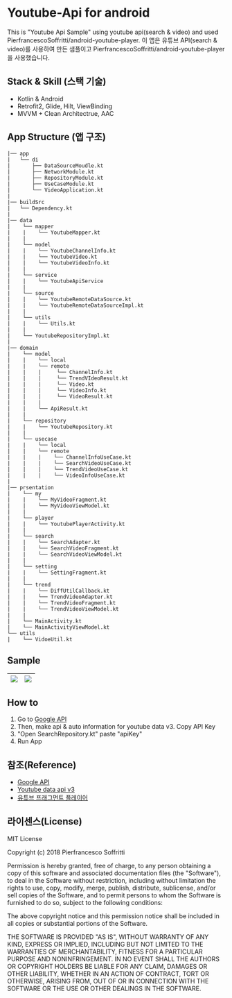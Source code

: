 # Youtube-Api for android

This is "Youtube Api Sample" using youtube api(search & video) and used PierfrancescoSoffritti/android-youtube-player.
이 앱은 유튜브 API(search & video)를 사용하여 만든 샘플이고 PierfrancescoSoffritti/android-youtube-player을 사용했습니다.

## Stack & Skill (스택 기술)
- Kotlin & Android
- Retrofit2, Glide, Hilt, ViewBinding
- MVVM + Clean Architectrue, AAC

## App Structure (앱 구조)
```
|── app
|   └── di
|       ├── DataSourceMoudle.kt
|       ├── NetworkModule.kt
|       ├── RepositoryModule.kt
|       ├── UseCaseModule.kt
|       └── VideoApplication.kt
|
|── buildSrc
|   └── Dependency.kt
|
|── data
|    └── mapper
|    |    └── YoutubeMapper.kt
|    |
|    └── model
|    |    └── YoutubeChannelInfo.kt
|    |    └── YoutubeVideo.kt
|    |    └── YoutubeVideoInfo.kt
|    |
|    └── service
|    |    └── YoutubeApiService
|    |
|    └── source
|    |    └── YoutubeRemoteDataSource.kt
|    |    └── YoutubeRemoteDataSourceImpl.kt
|    |
|    └── utils
|    |    └── Utils.kt
|    |
|    └── YoutubeRepositoryImpl.kt
|
|── domain
|    └── model
|    |    └── local
|    |    └── remote
|    |    |     └── ChannelInfo.kt
|    |    |     └── TrendVIdeoResult.kt
|    |    |     └── Video.kt
|    |    |     └── VideoInfo.kt
|    |    |     └── VideoResult.kt
|    |    |     
|    |    └── ApiResult.kt
|    |
|    └── repository
|    |    └── YoutubeRepository.kt
|    |
|    └── usecase
|    |    └── local
|    |    └── remote
|    |    |    └── ChannelInfoUseCase.kt
|    |    |    └── SearchVideoUseCase.kt
|    |    |    └── TrendVideoUseCase.kt
|    |    |    └── VideoInfoUseCase.kt
|
|── prsentation
|    └── my
|    |    └── MyVideoFragment.kt
|    |    └── MyVideoViewModel.kt
|    |
|    └── player
|    |    └── YoutubePlayerActivity.kt
|    |
|    └── search
|    |    └── SearchAdapter.kt
|    |    └── SearchVideoFragment.kt
|    |    └── SearchVideoViewModel.kt
|    |
|    └── setting
|    |    └── SettingFragment.kt
|    |    
|    └── trend
|    |    └── DiffUtilCallback.kt
|    |    └── TrendVideoAdapter.kt
|    |    └── TrendVideoFragment.kt
|    |    └── TrendVideoViewModel.kt
|    |
|    └── MainActivity.kt
|    └── MainActivityViewModel.kt
└── utils
|    └── VidoeUtil.kt
```

## Sample
|<img src="https://github.com/cheonjoosung/Youtube-Search-Android/blob/master/image/trend.jpeg">|<img src="https://github.com/cheonjoosung/Youtube-Search-Android/blob/master/image/search.jpeg">|
|-|-|


## How to
1. Go to [Google API](https://console.cloud.google.com/apis)
2. Then, make api & auto information for youtube data v3. Copy API Key
3. "Open SearchRepository.kt" paste "apiKey"
4. Run App 

## 참조(Reference)

- [Google API](https://console.cloud.google.com/apis)
- [Youtube data api v3](https://developers.google.com/youtube/v3/docs)
- [유튜브 프래그먼트 플레이어](https://github.com/PierfrancescoSoffritti/android-youtube-player)


## 라이센스(License)
MIT License

Copyright (c) 2018 Pierfrancesco Soffritti

Permission is hereby granted, free of charge, to any person obtaining a copy
of this software and associated documentation files (the "Software"), to deal
in the Software without restriction, including without limitation the rights
to use, copy, modify, merge, publish, distribute, sublicense, and/or sell
copies of the Software, and to permit persons to whom the Software is
furnished to do so, subject to the following conditions:

The above copyright notice and this permission notice shall be included in all
copies or substantial portions of the Software.

THE SOFTWARE IS PROVIDED "AS IS", WITHOUT WARRANTY OF ANY KIND, EXPRESS OR
IMPLIED, INCLUDING BUT NOT LIMITED TO THE WARRANTIES OF MERCHANTABILITY,
FITNESS FOR A PARTICULAR PURPOSE AND NONINFRINGEMENT. IN NO EVENT SHALL THE
AUTHORS OR COPYRIGHT HOLDERS BE LIABLE FOR ANY CLAIM, DAMAGES OR OTHER
LIABILITY, WHETHER IN AN ACTION OF CONTRACT, TORT OR OTHERWISE, ARISING FROM,
OUT OF OR IN CONNECTION WITH THE SOFTWARE OR THE USE OR OTHER DEALINGS IN THE
SOFTWARE.


